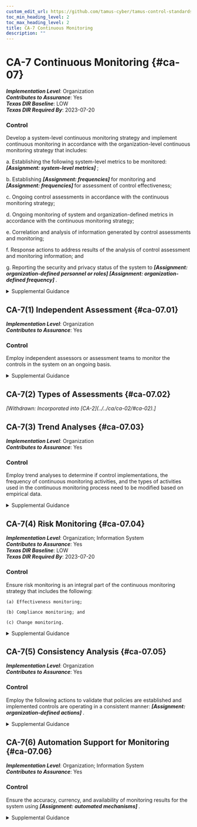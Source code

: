 ```yaml
---
custom_edit_url: https://github.com/tamus-cyber/tamus-control-standards/tree/main/content/tamus.edu/TAMUS_profile.xml
toc_min_heading_level: 2
toc_max_heading_level: 2
title: CA-7 Continuous Monitoring
description: ""
---
```


# CA-7 Continuous Monitoring {#ca-07}

_**Implementation Level**_: Organization\
_**Contributes to Assurance**_: Yes\
_**Texas DIR Baseline**_: LOW\
_**Texas DIR Required By**_: 2023-07-20

### Control

Develop a system-level continuous monitoring strategy and implement continuous monitoring in accordance with the organization-level continuous monitoring strategy that includes:

a. Establishing the following system-level metrics to be monitored: <strong> <em>[Assignment: system-level metrics]</em> </strong>;

b. Establishing <strong> <em>[Assignment: frequencies]</em> </strong> for monitoring and <strong> <em>[Assignment: frequencies]</em> </strong> for assessment of control effectiveness;

c. Ongoing control assessments in accordance with the continuous monitoring strategy;

d. Ongoing monitoring of system and organization-defined metrics in accordance with the continuous monitoring strategy;

e. Correlation and analysis of information generated by control assessments and monitoring;

f. Response actions to address results of the analysis of control assessment and monitoring information; and

g. Reporting the security and privacy status of the system to <strong> <em>[Assignment: organization-defined personnel or roles]</em> </strong> <strong> <em>[Assignment: organization-defined frequency]</em> </strong>.

<details>
  <summary>Supplemental Guidance</summary>

Continuous monitoring at the system level facilitates ongoing awareness of the system security and privacy posture to support organizational risk management decisions. The terms <q xmlns="http://csrc.nist.gov/ns/oscal/1.0">continuous</q> and <q xmlns="http://csrc.nist.gov/ns/oscal/1.0">ongoing</q> imply that organizations assess and monitor their controls and risks at a frequency sufficient to support risk-based decisions. Different types of controls may require different monitoring frequencies. The results of continuous monitoring generate risk response actions by organizations. When monitoring the effectiveness of multiple controls that have been grouped into capabilities, a root-cause analysis may be needed to determine the specific control that has failed. Continuous monitoring programs allow organizations to maintain the authorizations of systems and common controls in highly dynamic environments of operation with changing mission and business needs, threats, vulnerabilities, and technologies. Having access to security and privacy information on a continuing basis through reports and dashboards gives organizational officials the ability to make effective and timely risk management decisions, including ongoing authorization decisions.

</details>

## CA-7(1) Independent Assessment {#ca-07.01}

_**Implementation Level**_: Organization\
_**Contributes to Assurance**_: Yes

### Control

Employ independent assessors or assessment teams to monitor the controls in the system on an ongoing basis.

<details>
  <summary>Supplemental Guidance</summary>

Organizations maximize the value of control assessments by requiring that assessments be conducted by assessors with appropriate levels of independence. The level of required independence is based on organizational continuous monitoring strategies. Assessor independence provides a degree of impartiality to the monitoring process. To achieve such impartiality, assessors do not create a mutual or conflicting interest with the organizations where the assessments are being conducted, assess their own work, act as management or employees of the organizations they are serving, or place themselves in advocacy positions for the organizations acquiring their services.

</details>

## CA-7(2) Types of Assessments {#ca-07.02}


<prop xmlns="http://csrc.nist.gov/ns/oscal/1.0" name="status" value="withdrawn">
               <em>[Withdrawn: Incorporated into [CA-2](../../ca/ca-02/#ca-02).]</em>
            </prop>
            

## CA-7(3) Trend Analyses {#ca-07.03}

_**Implementation Level**_: Organization\
_**Contributes to Assurance**_: Yes

### Control

Employ trend analyses to determine if control implementations, the frequency of continuous monitoring activities, and the types of activities used in the continuous monitoring process need to be modified based on empirical data.

<details>
  <summary>Supplemental Guidance</summary>

Trend analyses include examining recent threat information that addresses the types of threat events that have occurred in the organization or the Federal Government, success rates of certain types of attacks, emerging vulnerabilities in technologies, evolving social engineering techniques, the effectiveness of configuration settings, results from multiple control assessments, and findings from Inspectors General or auditors.

</details>

## CA-7(4) Risk Monitoring {#ca-07.04}

_**Implementation Level**_: Organization; Information System\
_**Contributes to Assurance**_: Yes\
_**Texas DIR Baseline**_: LOW\
_**Texas DIR Required By**_: 2023-07-20

### Control

Ensure risk monitoring is an integral part of the continuous monitoring strategy that includes the following:

    (a) Effectiveness monitoring;

    (b) Compliance monitoring; and

    (c) Change monitoring.

<details>
  <summary>Supplemental Guidance</summary>

Risk monitoring is informed by the established organizational risk tolerance. Effectiveness monitoring determines the ongoing effectiveness of the implemented risk response measures. Compliance monitoring verifies that required risk response measures are implemented. It also verifies that security and privacy requirements are satisfied. Change monitoring identifies changes to organizational systems and environments of operation that may affect security and privacy risk.

</details>

## CA-7(5) Consistency Analysis {#ca-07.05}

_**Implementation Level**_: Organization\
_**Contributes to Assurance**_: Yes

### Control

Employ the following actions to validate that policies are established and implemented controls are operating in a consistent manner: <strong> <em>[Assignment: organization-defined actions]</em> </strong>.

<details>
  <summary>Supplemental Guidance</summary>

Security and privacy controls are often added incrementally to a system. As a result, policies for selecting and implementing controls may be inconsistent, and the controls could fail to work together in a consistent or coordinated manner. At a minimum, the lack of consistency and coordination could mean that there are unacceptable security and privacy gaps in the system. At worst, it could mean that some of the controls implemented in one location or by one component are actually impeding the functionality of other controls (e.g., encrypting internal network traffic can impede monitoring). In other situations, failing to consistently monitor all implemented network protocols (e.g., a dual stack of IPv4 and IPv6) may create unintended vulnerabilities in the system that could be exploited by adversaries. It is important to validate—through testing, monitoring, and analysis—that the implemented controls are operating in a consistent, coordinated, non-interfering manner.

</details>

## CA-7(6) Automation Support for Monitoring {#ca-07.06}

_**Implementation Level**_: Organization; Information System\
_**Contributes to Assurance**_: Yes

### Control

Ensure the accuracy, currency, and availability of monitoring results for the system using <strong> <em>[Assignment: automated mechanisms]</em> </strong>.

<details>
  <summary>Supplemental Guidance</summary>

Using automated tools for monitoring helps to maintain the accuracy, currency, and availability of monitoring information which in turns helps to increase the level of ongoing awareness of the system security and privacy posture in support of organizational risk management decisions.

</details>

